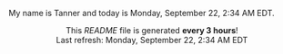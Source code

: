 My name is Tanner and today is Monday, September 22, 2:34 AM EDT.

<p align="center">This <i>README</i> file is generated <b>every 3 hours</b>!</br>Last refresh: Monday, September 22, 2:34 AM EDT<br /></p>
